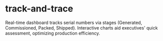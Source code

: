 # track-and-trace
Real-time dashboard tracks serial numbers via stages (Generated, Commissioned, Packed, Shipped). Interactive charts aid executives' quick assessment, optimizing production efficiency.
